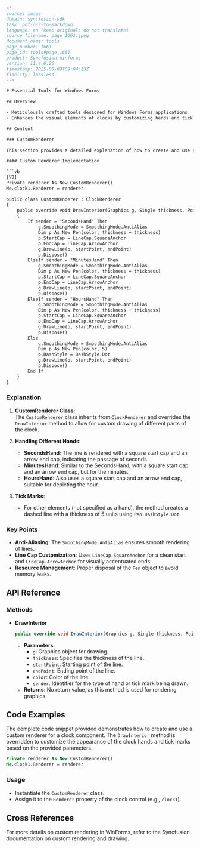 ```html
<!-- 
source: image
domain: syncfusion-sdk
task: pdf-ocr-to-markdown
language: en (keep original; do not translate)
source_filename: page_1661.jpeg
document_name: tools
page_number: 1661
page_id: tools#page_1661
product: Syncfusion Winforms
version: 11.4.0.26
timestamp: 2025-08-09T09:04:13Z
fidelity: lossless
-->

# Essential Tools for Windows Forms

## Overview

- Meticulously crafted tools designed for Windows Forms applications
- Enhances the visual elements of clocks by customizing hands and tick marks

## Content

### CustomRenderer

This section provides a detailed explanation of how to create and use a custom renderer for a clock component in Syncfusion WinForms. The provided code snippet demonstrates how to override the `DrawInterior` method to customize the appearance of the clock hands and tick marks.

#### Custom Renderer Implementation

```vb
[VB]
Private renderer As New CustomRenderer()
Me.clock1.Renderer = renderer

public class CustomRenderer : ClockRenderer
{
    public override void DrawInterior(Graphics g, Single thickness, PointF startPoint, PointF endPoint, Color color, String sender)
    {
        If sender = "SecondsHand" Then
            g.SmoothingMode = SmoothingMode.AntiAlias
            Dim p As New Pen(color, thickness + thickness)
            p.StartCap = LineCap.SquareAnchor
            p.EndCap = LineCap.ArrowAnchor
            g.DrawLine(p, startPoint, endPoint)
            p.Dispose()
        ElseIf sender = "MinutesHand" Then
            g.SmoothingMode = SmoothingMode.AntiAlias
            Dim p As New Pen(color, thickness + thickness)
            p.StartCap = LineCap.SquareAnchor
            p.EndCap = LineCap.ArrowAnchor
            g.DrawLine(p, startPoint, endPoint)
            p.Dispose()
        ElseIf sender = "HoursHand" Then
            g.SmoothingMode = SmoothingMode.AntiAlias
            Dim p As New Pen(color, thickness + thickness)
            p.StartCap = LineCap.SquareAnchor
            p.EndCap = LineCap.ArrowAnchor
            g.DrawLine(p, startPoint, endPoint)
            p.Dispose()
        Else
            g.SmoothingMode = SmoothingMode.AntiAlias
            Dim p As New Pen(color, 5)
            p.DashStyle = DashStyle.Dot
            g.DrawLine(p, startPoint, endPoint)
            p.Dispose()
        End If
    }
}
```

### Explanation

1. **CustomRenderer Class**:  
   The `CustomRenderer` class inherits from `ClockRenderer` and overrides the `DrawInterior` method to allow for custom drawing of different parts of the clock.

2. **Handling Different Hands**:  
   - **SecondsHand**: The line is rendered with a square start cap and an arrow end cap, indicating the passage of seconds.
   - **MinutesHand**: Similar to the SecondsHand, with a square start cap and an arrow end cap, but for the minutes.
   - **HoursHand**: Also uses a square start cap and an arrow end cap, suitable for depicting the hour.

3. **Tick Marks**:  
   - For other elements (not specified as a hand), the method creates a dashed line with a thickness of 5 units using `Pen.DashStyle.Dot`.

### Key Points
- **Anti-Aliasing**: The `SmoothingMode.AntiAlias` ensures smooth rendering of lines.
- **Line Cap Customization**: Uses `LineCap.SquareAnchor` for a clean start and `LineCap.ArrowAnchor` for visually accentuated ends.
- **Resource Management**: Proper disposal of the `Pen` object to avoid memory leaks.

## API Reference

### Methods
- **DrawInterior**  
  ```csharp
  public override void DrawInterior(Graphics g, Single thickness, PointF startPoint, PointF endPoint, Color color, String sender)
  ```
  - **Parameters**:
    - `g`: Graphics object for drawing.
    - `thickness`: Specifies the thickness of the line.
    - `startPoint`: Starting point of the line.
    - `endPoint`: Ending point of the line.
    - `color`: Color of the line.
    - `sender`: Identifier for the type of hand or tick mark being drawn.
  - **Returns**: No return value, as this method is used for rendering graphics.

## Code Examples

The complete code snippet provided demonstrates how to create and use a custom renderer for a clock component. The `DrawInterior` method is overridden to customize the appearance of the clock hands and tick marks based on the provided parameters.

```vb
Private renderer As New CustomRenderer()
Me.clock1.Renderer = renderer
```

### Usage

- Instantiate the `CustomRenderer` class.
- Assign it to the `Renderer` property of the clock control (e.g., `clock1`).

## Cross References

For more details on custom rendering in WinForms, refer to the Syncfusion documentation on custom rendering and drawing.

<!-- tags: [Syncfusion Winforms, CustomRenderer, ClockRenderer, DrawInterior, Graphics] keywords: [custom renderer, line caps, anti-aliasing, drawing, clock hands, tick marks] -->
```